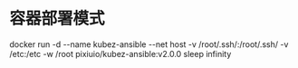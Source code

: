 # 容器部署模式

docker run -d --name kubez-ansible --net host -v /root/.ssh/:/root/.ssh/ -v /etc:/etc -w /root pixiuio/kubez-ansible:v2.0.0 sleep infinity
